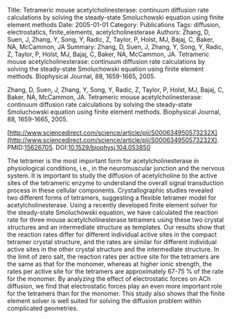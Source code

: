 Title: Tetrameric mouse acetylcholinesterase: continuum diffusion rate calculations by solving the steady-state Smoluchowski equation using finite element methods
Date: 2005-01-01
Category: Publications
Tags: diffusion, electrostatics, finite_elements, acetylcholinesterase
Authors: Zhang, D, Suen, J, Zhang, Y, Song, Y, Radic, Z, Taylor, P, Holst, MJ, Bajaj, C, Baker, NA, McCammon, JA
Summary: Zhang, D, Suen, J, Zhang, Y, Song, Y, Radic, Z, Taylor, P, Holst, MJ, Bajaj, C, Baker, NA, McCammon, JA. Tetrameric mouse acetylcholinesterase: continuum diffusion rate calculations by solving the steady-state Smoluchowski equation using finite element methods. Biophysical Journal, 88, 1659-1665, 2005. 

Zhang, D, Suen, J, Zhang, Y, Song, Y, Radic, Z, Taylor, P, Holst, MJ, Bajaj, C, Baker, NA, McCammon, JA. Tetrameric mouse acetylcholinesterase: continuum diffusion rate calculations by solving the steady-state Smoluchowski equation using finite element methods. Biophysical Journal, 88, 1659-1665, 2005. 

[http://www.sciencedirect.com/science/article/pii/S000634950573232X](http://www.sciencedirect.com/science/article/pii/S000634950573232X). PMID:[15626705](http://www.ncbi.nlm.nih.gov/pubmed/15626705). DOI:[10.1529/biophysj.104.053850](http://dx.doi.org/10.1529/biophysj.104.053850)

The tetramer is the most important form for acetylcholinesterase in physiological conditions, i.e., in the neuromuscular junction and the nervous system. It is important to study the diffusion of acetylcholine to the active sites of the tetrameric enzyme to understand the overall signal transduction process in these cellular components. Crystallographic studies revealed two different forms of tetramers, suggesting a flexible tetramer model for acetylcholinesterase. Using a recently developed finite element solver for the steady-state Smoluchowski equation, we have calculated the reaction rate for three mouse acetylcholinesterase tetramers using these two crystal structures and an intermediate structure as templates. Our results show that the reaction rates differ for different individual active sites in the compact tetramer crystal structure, and the rates are similar for different individual active sites in the other crystal structure and the intermediate structure. In the limit of zero salt, the reaction rates per active site for the tetramers are the same as that for the monomer, whereas at higher ionic strength, the rates per active site for the tetramers are approximately 67-75 \% of the rate for the monomer. By analyzing the effect of electrostatic forces on ACh diffusion, we find that electrostatic forces play an even more important role for the tetramers than for the monomer. This study also shows that the finite element solver is well suited for solving the diffusion problem within complicated geometries.
